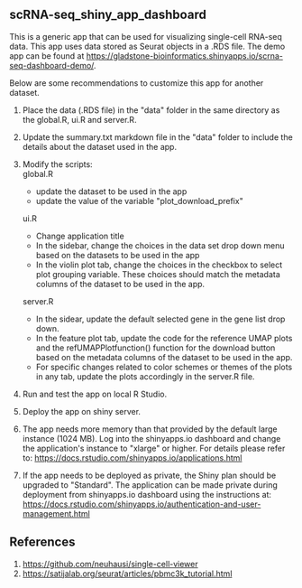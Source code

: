 ## scRNA-seq_shiny_app_dashboard

This is a generic app that can be used for visualizing single-cell RNA-seq data. This app uses data stored as Seurat objects in a .RDS file. The demo app can be found at https://gladstone-bioinformatics.shinyapps.io/scrna-seq-dashboard-demo/. 

Below are some recommendations to customize this app for another dataset.

1. Place the data (.RDS file) in the "data" folder in the same directory as the global.R, ui.R and server.R.
2. Update the summary.txt markdown file in the "data" folder to include the details about the dataset used in the app.
3. Modify the scripts:  
    global.R 
      - update the dataset to be used in the app
      - update the value of the variable "plot_download_prefix"

    ui.R
      - Change application title
      - In the sidebar, change the choices in the data set drop down menu based on the datasets to be used in the app
      - In the violin plot tab, change the choices in the checkbox to select plot grouping variable. These choices should match the metadata columns of the dataset to be used in the app.
      
    server.R
      - In the sidear, update the default selected gene in the gene list drop down.
      - In the feature plot tab, update the code for the reference UMAP plots and the refUMAPPlotfunction() function for the download button based on the metadata columns of the dataset to be used in the app.
      - For specific changes related to color schemes or themes of the plots in any tab, update the plots accordingly in the server.R file.
4. Run and test the app on local R Studio.
5. Deploy the app on shiny server. 
6. The app needs more memory than that provided by the default large instance (1024 MB). Log into the shinyapps.io dashboard and change the application's instance to "xlarge" or higher. For details please refer to: https://docs.rstudio.com/shinyapps.io/applications.html
7. If the app needs to be deployed as private, the Shiny plan should be upgraded to "Standard". The application can be made private during deployment from shinyapps.io dashboard using the  instructions at: https://docs.rstudio.com/shinyapps.io/authentication-and-user-management.html
 
 
## References
1. https://github.com/neuhausi/single-cell-viewer
2. https://satijalab.org/seurat/articles/pbmc3k_tutorial.html
